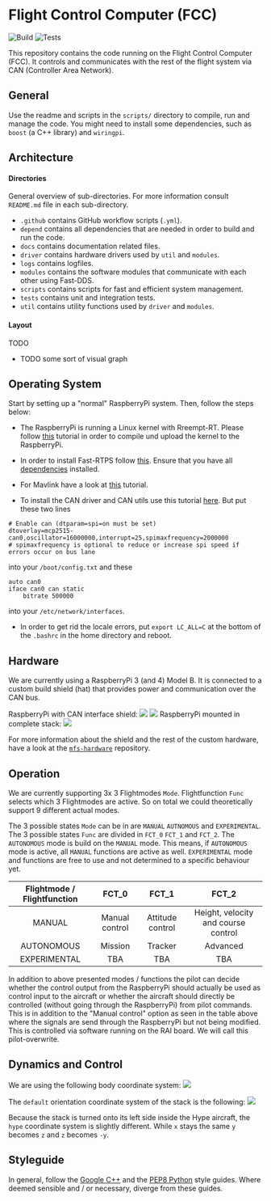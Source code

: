 # Flight Control Computer (FCC)

![Build](https://github.com/tub-uas/fcc/workflows/build/badge.svg)
![Tests](https://github.com/tub-uas/fcc/workflows/tests/badge.svg)

This repository contains the code running on the Flight Control Computer (FCC). It controls and communicates with the rest of the flight system via CAN (Controller Area Network).

## General
Use the readme and scripts in the `scripts/` directory to compile, run and manage the code. You might need to install some dependencies, such as `boost` (a C++ library) and `wiringpi`.

## Architecture

#### Directories
General overview of sub-directories. For more information consult `README.md` file in each sub-directory.
- `.github` contains GitHub workflow scripts (`.yml`).  
- `depend` contains all dependencies that are needed in order to build and run the code.
- `docs` contains documentation related files.
- `driver` contains hardware drivers used by `util` and `modules`.
- `logs` contains logfiles.
- `modules` contains the software modules that communicate with each other using Fast-DDS.
- `scripts` contains scripts for fast and efficient system management.
- `tests` contains unit and integration tests.
- `util` contains utility functions used by `driver` and `modules`.


#### Layout
TODO
- TODO some sort of visual graph

## Operating System

Start by setting up a "normal" RaspberryPi system. Then, follow the steps below:

- The RaspberryPi is running a Linux kernel with Rreempt-RT. Please follow [this](https://lemariva.com/blog/2019/09/raspberry-pi-4b-preempt-rt-kernel-419y-performance-test) tutorial in order to compile und upload the kernel to the RaspberryPi.

- In order to install Fast-RTPS follow [this](https://github.com/eProsima/Fast-DDS#manual-installation). Ensure that you have all [dependencies](https://fast-dds.docs.eprosima.com/en/latest/installation/sources/sources_linux.html) installed.

- For Mavlink have a look at [this](https://mavlink.io/en/getting_started/installation.html) tutorial.

- To install the CAN driver and CAN utils use this tutorial [here](https://www.beyondlogic.org/adding-can-controller-area-network-to-the-raspberry-pi/). But put these two lines

```
# Enable can (dtparam=spi=on must be set)
dtoverlay=mcp2515-can0,oscillator=16000000,interrupt=25,spimaxfrequency=2000000
# spimaxfrequency is optional to reduce or increase spi speed if errors occur on bus lane
```
into your `/boot/config.txt` and these
```
auto can0  
iface can0 can static  
	bitrate 500000  
```
into your `/etc/network/interfaces`.

- In order to get rid the locale errors, put `export LC_ALL=C` at the bottom of the `.bashrc` in the home directory and reboot.

## Hardware
We are currently using a RaspberryPi 3 (and 4) Model B. It is connected to a custom build shield (hat) that provides power and communication over the CAN bus.

RaspberryPi with CAN interface shield:
![](docs/rpi_side.jpg)
![](docs/rpi_top.jpg)
RaspberryPi mounted in complete stack:
![](docs/stack.jpg)

For more information about the shield and the rest of the custom hardware, have a look at the [`mfs-hardware`](https://github.com/tub-uas/mfs-hardware) repository.

## Operation
We are currently supporting 3x 3 Flightmodes `Mode`. Flightfunction `Func` selects which 3 Flightmodes are active. So on total we could theoretically support 9 different actual modes.

The 3 possible states `Mode` can be in are `MANUAL` `AUTNOMOUS` and `EXPERIMENTAL`. The 3 possible states `Func` are divided in `FCT_0` `FCT_1` and `FCT_2`. The `AUTONOMOUS` mode is build on the `MANUAL` mode. This means, if `AUTONOMOUS` mode is active, all `MANUAL` functions are active as well. `EXPERIMENTAL` mode and functions are free to use and not determined to a specific behaviour yet.


| Flightmode / Flightfunction | FCT_0            | FCT_1                           | FCT_2                             |
|:---------------------------:|:--------------:|:-----------------------------:|:-------------------------------:|
| MANUAL                       | Manual control | Attitude control        | Height, velocity and course control |
| AUTONOMOUS                       | Mission | Tracker             | Advanced  |
| EXPERIMENTAL                       | TBA | TBA | TBA     |

In addition to above presented modes / functions the pilot can decide whether the control output from the RaspberryPi should actually be used as control input to the aircraft or whether the aircraft should directly be controlled (without going through the RaspberryPi) from pilot commands. This is in addition to the "Manual control" option as seen in the table above where the signals are send through the RaspberryPi but not being modified. This is controlled via software running on the RAI board. We will call this pilot-overwrite.


## Dynamics and Control
We are using the following body coordinate system:
![](docs/coordinate_system.jpg)

The `default` orientation coordinate system of the stack is the following:
![](docs/stack_coordinates.jpg)

Because the stack is turned onto its left side inside the Hype aircraft, the `hype` coordinate system is slightly different. While `x` stays the same `y` becomes `z` and `z` becomes `-y`.


## Styleguide

In general, follow the [Google C++](https://google.github.io/styleguide/cppguide.html) and the [PEP8 Python](https://www.python.org/dev/peps/pep-0008/) style guides. Where deemed sensible and / or necessary, diverge from these guides.
